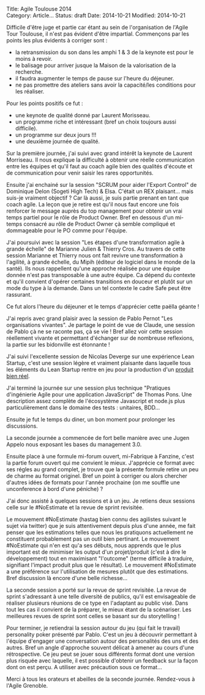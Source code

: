 Title: Agile Toulouse 2014  
Category: Article...
Status: draft
Date: 2014-10-21
Modified: 2014-10-21

Difficile d'être juge et partie car étant au sein de l'organisation de
l'Agile Tour Toulouse, il n'est pas évident d'être impartial. Commençons par
les points les plus évidents à corriger sont : 
- la retransmission du son dans les amphi 1 & 3 de la keynote est pour le moins à revoir.
- le balisage pour arriver jusque la Maison de la valorisation de la recherche.
- il faudra augmenter le temps de pause sur l'heure du déjeuner. 
- ne pas promettre des ateliers sans avoir la capacité/les conditions pour les réaliser. 

Pour les points positifs ce fut : 
- une keynote de qualité donné par Laurent Morisseau.
- un programme riche et intéressant (bref un choix toujours aussi difficile).
- un programme sur deux jours !!! 
- une deuxième journée de qualité.

Sur la première journée, j'ai suivi avec grand intérêt la keynote de Laurent
Morriseau. Il nous explique la difficulté à obtenir une réelle communication
entre les équipes et qu'il faut au coach agile bien des qualités d'écoute et
de communication pour venir saisir les rares opportunités. 

Ensuite j'ai enchainé sur la session "SCRUM pour aider l'Export Control" de
Dominique Delon (Sogeti High Tech) & Elsa. C'était un REX plaisant... mais
suis-je vraiment objectif ? Car là aussi, je suis partie prenant en tant que
coach agile. La leçon que je retire est qu'il nous faut encore une fois
renforcer le message auprès du top management pour obtenir un vrai temps
partiel pour le rôle de Product Owner. Bref en dessous d'un mi-temps consacré
au rôle de Product Owner çà semble compliqué et dommageable pour le PO comme
pour l'équipe.

J'ai poursuivi avec la session "Les étapes d'une transformation agile à grande
échelle" de Marianne Julien & Thierry Cros. Au travers de cette session
Marianne et Thierry nous ont fait revivre une transformation à l'agilité, à
grande échelle, du Mipih (éditeur de logiciel dans le monde de la santé). Ils
nous rappellent qu'une approche réalisée pour une équipe donnée n'est pas
transposable à une autre équipe. Ca dépend du contexte et qu'il convient
d'opérer certaines transitions en douceur et plutôt sur un mode du type à
la demande. Dans un tel contexte le cadre Safe peut être rassurant.

Ce fut alors l'heure du déjeuner et le temps d'apprécier cette paëlla géante !

J'ai repris avec grand plaisir avec la session de Pablo Pernot "Les
organisations vivantes". Je partage le point de vue de Claude, une session de
Pablo çà ne se raconte pas, çà se vie ! Bref allez voir cette session
réellement vivante et permettant d'échanger sur de nombreuse reflexions, la
partie sur les bidonville est étonnante !

J'ai suivi l'excellente session de Nicolas Deverge sur une expérience Lean
Startup, c'est une session légère et vraiment plaisante dans laquelle tous les
éléments du Lean Startup rentre en jeu pour la production d'un [produit bien
réel](https://www.keysmag.net/).

J'ai terminé la journée sur une session plus technique "Pratiques d'ingénierie
Agile pour une application JavaScript" de Thomas Pons. Une description assez
complète de l'écosystème Javascript et node.js plus particulièrement dans le
domaine des tests : unitaires, BDD...

Ensuite je fut le temps du diner, un bon moment pour prolonger les
discussions.

La seconde journée a commencée de fort belle manière avec une Jugen Appelo
nous exposant les bases du management 3.0. 

Ensuite place à une formule mi-forum ouvert, mi-Fabrique à Fanzine, c'est la
partie forum ouvert qui me convient le mieux. J'apprécie ce format avec ses
régles au grand complet, je trouve que la présente formule retire un peu de
charme au format originel. Bref un point à corriger ou alors chercher d'autres
idées de formats pour l'année prochaine (on me souffle une unconference à bord
d'une péniche) ?

J'ai donc assisté à quelques sessions et à un jeu. Je retiens deux sessions
celle sur le #NoEstimate et la revue de sprint revisitée. 

Le mouvement #NoEstimate (hastag bien connu des agilistes suivant le sujet via
twitter) que je suis attentivement depuis plus d'une année, me fait penser que
les estimations telles que nous les pratiquons actuellement ne constituent
probablement pas un outil bien pertinant. Le mouvement #NoEstimate qui n'en
est qu'a ses débuts, nous apprends que le plus important est de minimiser les
output d'un projet/produit (c'est à dire le développement) tout en maximisant
"l'outcome" (terme difficile à traduire, signifiant l'impact produit plus que
le résultat). Le mouvement #NoEstimate a une préférence sur l'utilisation de
mesures plutôt que des estimations. Bref discussion là encore d'une belle
richesse...

La seconde session a porté sur la revue de sprint revisitée. La revue de
sprint s'adressant à une telle diversité de publics, qu'il est envisageable de
réaliser plusieurs réunions de ce type en l'adaptant au public visé. Dans tout
les cas il convient de la  préparer, le mieux étant de la scénariser. Les
meilleures revues de sprint sont celles se basant sur du storytelling !

Pour terminer, je retiendrai la session autour du jeu (qui fait le travail)
personality poker présenté par Pablo. C'est un jeu à découvrir permettant à
l'équipe d'engager une conversation autour des personalités des uns et des
autres. Bref un angle d'approche souvent délicat à amener au cours d'une
rétrospective. Ce jeu peut se jouer sous différents format dont une version
plus risquée avec laquelle, il  est possible d'obtenir un feedback sur la
façon dont on est perçu. A utiliser avec précaution sous ce format...

Merci à tous les orateurs et abeilles de la seconde journée.
Rendez-vous à l'Agile Grenoble. 